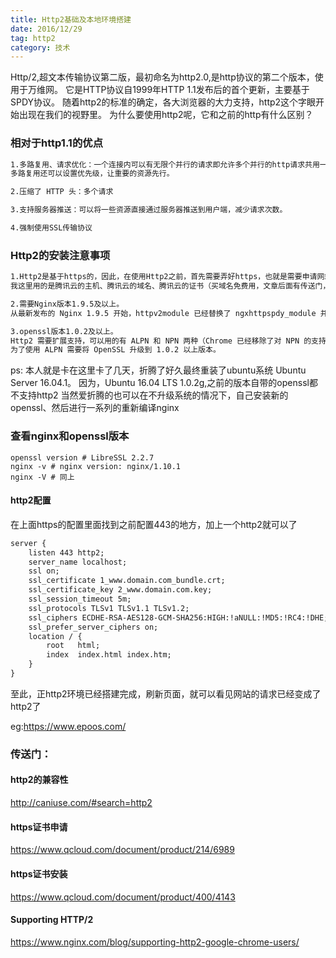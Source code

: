 ```yaml
---
title: Http2基础及本地环境搭建
date: 2016/12/29
tag: http2
category: 技术
---
```


Http/2,超文本传输协议第二版，最初命名为http2.0,是http协议的第二个版本，使用于万维网。
它是HTTP协议自1999年HTTP 1.1发布后的首个更新，主要基于SPDY协议。
随着http2的标准的确定，各大浏览器的大力支持，http2这个字眼开始出现在我们的视野里。
为什么要使用http2呢，它和之前的http有什么区别？

### 相对于http1.1的优点

``` html
1.多路复用、请求优化：一个连接内可以有无限个并行的请求即允许多个并行的http请求共用一个tpc连接。
多路复用还可以设置优先级，让重要的资源先行。

2.压缩了 HTTP 头：多个请求

3.支持服务器推送：可以将一些资源直接通过服务器推送到用户端，减少请求次数。

4.强制使用SSL传输协议
```


### Http2的安装注意事项

``` html
1.Http2是基于https的，因此，在使用Http2之前，首先需要弄好https，也就是需要申请网站证书。
我这里用的是腾讯云的主机、腾讯云的域名、腾讯云的证书（买域名免费用，文章后面有传送门，https证书的申请、证书的安装）。

2.需要Nginx版本1.9.5及以上。
从最新发布的 Nginx 1.9.5 开始，httpv2module 已经替换了 ngxhttpspdy_module 并正式开始提供全面的 HTTP/2 支持。

3.openssl版本1.0.2及以上。
Http2 需要扩展支持，可以用的有 ALPN 和 NPN 两种（Chrome 已经移除了对 NPN 的支持）
为了使用 ALPN 需要将 OpenSSL 升级到 1.0.2 以上版本。
```
ps:
本人就是卡在这里卡了几天，折腾了好久最终重装了ubuntu系统 Ubuntu Server 16.04.1。
因为，Ubuntu 16.04 LTS 1.0.2g,之前的版本自带的openssl都不支持http2
当然爱折腾的也可以在不升级系统的情况下，自己安装新的openssl、然后进行一系列的重新编译nginx


### 查看nginx和openssl版本
``` shell
openssl version # LibreSSL 2.2.7
nginx -v # nginx version: nginx/1.10.1
nginx -V # 同上
```


#### http2配置

在上面https的配置里面找到之前配置443的地方，加上一个http2就可以了

``` html
server {
    listen 443 http2;
    server_name localhost;
    ssl on;
    ssl_certificate 1_www.domain.com_bundle.crt;
    ssl_certificate_key 2_www.domain.com.key;
    ssl_session_timeout 5m;
    ssl_protocols TLSv1 TLSv1.1 TLSv1.2;
    ssl_ciphers ECDHE-RSA-AES128-GCM-SHA256:HIGH:!aNULL:!MD5:!RC4:!DHE;
    ssl_prefer_server_ciphers on;
    location / {
        root   html;
        index  index.html index.htm;
    }
}
```

至此，正http2环境已经搭建完成，刷新页面，就可以看见网站的请求已经变成了http2了 

eg:https://www.epoos.com/





### 传送门：

#### http2的兼容性

http://caniuse.com/#search=http2

#### https证书申请

https://www.qcloud.com/document/product/214/6989

#### https证书安装

https://www.qcloud.com/document/product/400/4143

#### Supporting HTTP/2

https://www.nginx.com/blog/supporting-http2-google-chrome-users/